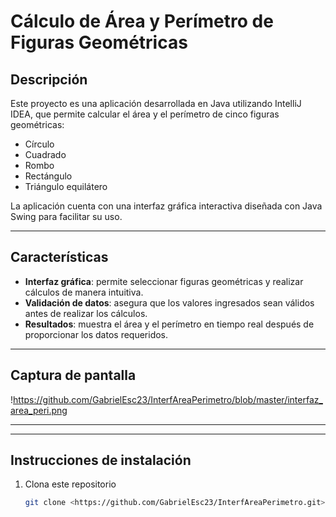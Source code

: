 # **Cálculo de Área y Perímetro de Figuras Geométricas**

## **Descripción**
Este proyecto es una aplicación desarrollada en Java utilizando IntelliJ IDEA, que permite calcular el área y el perímetro de cinco figuras geométricas:
- Círculo
- Cuadrado
- Rombo
- Rectángulo
- Triángulo equilátero

La aplicación cuenta con una interfaz gráfica interactiva diseñada con Java Swing para facilitar su uso.

---

## **Características**
- **Interfaz gráfica**: permite seleccionar figuras geométricas y realizar cálculos de manera intuitiva.
- **Validación de datos**: asegura que los valores ingresados sean válidos antes de realizar los cálculos.
- **Resultados**: muestra el área y el perímetro en tiempo real después de proporcionar los datos requeridos.

---

## **Captura de pantalla**
!https://github.com/GabrielEsc23/InterfAreaPerimetro/blob/master/interfaz_area_peri.png

---


---

## **Instrucciones de instalación**
1. Clona este repositorio 
   ```bash
   git clone <https://github.com/GabrielEsc23/InterfAreaPerimetro.git>

